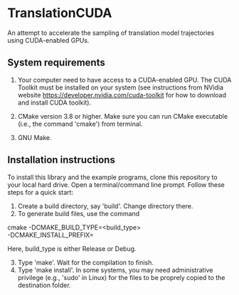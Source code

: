 # TranslationCUDA

An attempt to accelerate the sampling of translation model trajectories using CUDA-enabled GPUs.

## System requirements

1) Your computer need to have access to a CUDA-enabled GPU. The CUDA Toolkit must be installed on your system (see instructions from NVidia website https://developer.nvidia.com/cuda-toolkit for how to download and install CUDA toolkit).

2) CMake version 3.8 or higher. Make sure you can run CMake executable (i.e., the command 'cmake') from terminal.

3) GNU Make.

## Installation instructions

To install this library and the example programs, clone this repository to your local hard drive. Open a terminal/command line prompt. Follow these steps for a quick start:
1) Create a build directory, say 'build'. Change directory there.
2) To generate build files, use the command

  cmake -DCMAKE_BUILD_TYPE=<build_type> \
  -DCMAKE_INSTALL_PREFIX=<path to where you want to install library and header files> \
  <path to TranslationCUDA source directory>
    
Here, build_type is either Release or Debug.

3) Type 'make'. Wait for the compilation to finish.
4) Type 'make install'. In some systems, you may need administrative privilege (e.g., 'sudo' in Linux) for the files to be proprely copied to the destination folder.




      
      
